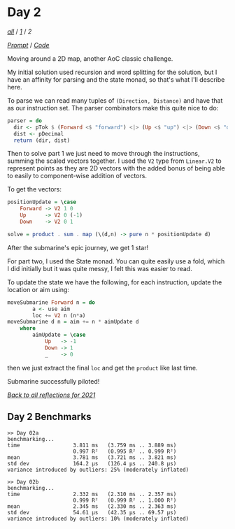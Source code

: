 Day 2
===

<!--
This section is generated and compiled by the build script at ./Build.hs from
the file `./reflections/day02.md`.  If you want to edit this, edit
that file instead!
-->

*[all][reflections]* / *[1][day01]* / *2*

[reflections]: https://github.com/egnwd/advent/blob/main/reflections.md
[day01]: https://github.com/egnwd/advent/blob/2021/reflections-out/day01.md

*[Prompt][d02p]* / *[Code][d02g]*

[d02p]: https://adventofcode.com/2021/day/2
[d02g]: https://github.com/egnwd/advent/blob/main/src/AOC/Challenge/Day02.hs

Moving around a 2D map, another AoC classic challenge.

My initial solution used recursion and word splitting for the solution,
but I have an affinity for parsing and the state monad, so that's what I'll describe here.

To parse we can read many tuples of `(Direction, Distance)` and have that as our instruction set.
The parser combinators make this quite nice to do:

```haskell
parser = do
  dir <- pTok $ (Forward <$ "forward") <|> (Up <$ "up") <|> (Down <$ "down")
  dist <- pDecimal
  return (dir, dist)
```

Then to solve part 1 we just need to move through the instructions, summing the scaled vectors together.
I used the `V2` type from `Linear.V2` to represent points as they are 2D vectors with the added bonus of
being able to easily to component-wise addition of vectors.


To get the vectors:

```haskell
positionUpdate = \case
    Forward -> V2 1 0
    Up      -> V2 0 (-1)
    Down    -> V2 0 1
```

```haskell
solve = product . sum . map (\(d,n) -> pure n * positionUpdate d)
```

After the submarine's epic journey, we get 1 star!

For part two, I used the State monad.
You can quite easily use a fold, which I did initially but it was quite messy, I felt this was easier to read.

To update the state we have the following, for each instruction, update the location or aim using:
```haskell
moveSubmarine Forward n = do
        a <- use aim
        loc += V2 n (n*a)
moveSubmarine d n = aim += n * aimUpdate d
    where
        aimUpdate = \case
            Up   -> -1
            Down -> 1
            _    -> 0
```

then we just extract the final `loc` and get the `product` like last time.

Submarine successfully piloted!


*[Back to all reflections for 2021][reflections]*

## Day 2 Benchmarks

```
>> Day 02a
benchmarking...
time                 3.811 ms   (3.759 ms .. 3.889 ms)
                     0.997 R²   (0.995 R² .. 0.999 R²)
mean                 3.781 ms   (3.721 ms .. 3.821 ms)
std dev              164.2 μs   (126.4 μs .. 240.8 μs)
variance introduced by outliers: 25% (moderately inflated)

>> Day 02b
benchmarking...
time                 2.332 ms   (2.310 ms .. 2.357 ms)
                     0.999 R²   (0.999 R² .. 1.000 R²)
mean                 2.345 ms   (2.330 ms .. 2.363 ms)
std dev              54.61 μs   (42.35 μs .. 69.57 μs)
variance introduced by outliers: 10% (moderately inflated)
```
